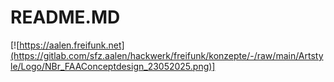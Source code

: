 # README.MD
[![https://aalen.freifunk.net](https://gitlab.com/sfz.aalen/hackwerk/freifunk/konzepte/-/raw/main/Artstyle/Logo/NBr_FAAConceptdesign_23052025.png)]


